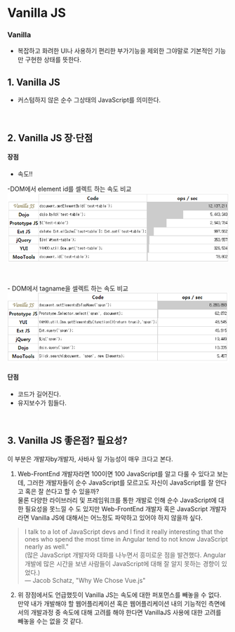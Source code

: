# Vanilla JS 

### Vanilla 
- 복잡하고 화려한 UI나 사용하기 편리한 부가기능을 제외한 그야말로 기본적인 기능만 구현한 상태를 뜻한다.

## 1. Vanilla JS
- 커스텀하지 않은 순수 그상태의 JavaScript를 의미한다. 

<br>

## 2. Vanilla JS 장·단점

#### 장점
- 속도!!

\-DOM에서 element id를 셀렉트 하는 속도 비교 
<img src = ../img/VanillaJS1.png>

<br>

\- DOM에서 tagname을 셀렉트 하는 속도 비교 
<img src = ../img/VanillaJS2.png>

#### 단점 
- 코드가 길어진다. 
- 유지보수가 힘들다.

<br>

## 3. Vanilla JS 좋은점? 필요성? 
이 부분은 개발자by개발자, 사바사 일 가능성이 매우 크다고 본다. <br>

1. Web-FrontEnd 개발자라면 100이면 100 JavaScript를 알고 다룰 수 있다고 보는데, 그러한 개발자들이 순수 JavaScript를 모르고도 자신이 JavaScript를 잘 안다고 혹은 잘 쓴다고 할 수 있을까?<br>
물론 다양한 라이브러리 및 프레임워크를 통한 개발로 인해 순수 JavaScript에 대한 필요성을 못느낄 수 도 있지만 Web-FrontEnd 개발자 혹은 JavaScript 개발자라면 Vanilla JS에 대해서는 어느정도 파악하고 있어야 하지 않을까 싶다. <br>

>I talk to a lot of JavaScript devs and I find it really interesting that the ones who spend the most time in Angular tend to not know JavaScript nearly as well." <br>
(많은 JavaScript 개발자와 대화를 나누면서 흥미로운 점을 발견했다. Angular 개발에 많은 시간을 보낸 사람들이 JavaScript에 대해 잘 알지 못하는 경향이 있었다.) <br>
— Jacob Schatz, "Why We Chose Vue.js"

2. 위 장점에서도 언급했듯이 Vanilla JS는 속도에 대한 퍼포먼스를 빼놓을 수 없다. <br>
   만약 내가 개발해야 할 웹어플리케이션 혹은 웹어플리케이션 내의 기능적인 측면에서의 개발과정 중 속도에 대해 고려를 해야 한다면 VanillaJS 사용에 대한 고려를 빼놓을 수는 없을 것 같다. <br>
